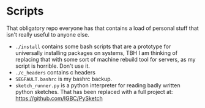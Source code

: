 Scripts
=======
That obligatory repo everyone has that contains a load of personal stuff that isn't really useful to anyone else.
 - `./install` contains some bash scripts that are a prototype for universally installing packages on systems, TBH I am thinking of replacing that with some sort of machine rebuild tool for servers, as my script is horrible. Don't use it.
 - `./c_headers` contains c headers
 - `SEGFAULT.bashrc` is my bashrc backup. 
 - `sketch_runner.py` is a python interpreter for reading badly written python sketches. That has been replaced with a full project at: https://github.com/IGBC/PySketch
